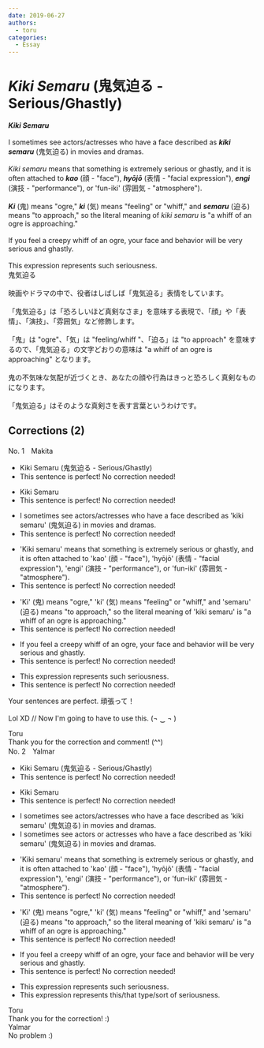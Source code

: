 ```yaml
---
date: 2019-06-27
authors:
  - toru
categories:
  - Essay
---
```


<h1 id="subject_show"><strong><em>Kiki Semaru</strong></em> (鬼気迫る - Serious/Ghastly)</h1>
<div class="date" hidden>Jun 27, 2019 11:14</div>
<div id="post"><div id="body_show_ori">
<strong><em>Kiki Semaru</strong></em><br/><br/>I sometimes see actors/actresses who have a face described as <strong><em>kiki semaru</em></strong> (鬼気迫る) in movies and dramas.<br/><br/><em>Kiki semaru</em> means that something is extremely serious or ghastly, and it is often attached to <strong><em>kao</em></strong> (顔 - "face"), <strong><em>hyōjō</em></strong> (表情 - "facial expression"), <strong><em>engi</em></strong> (演技 - "performance"), or 'fun-iki' (雰囲気 - "atmosphere").<br/><br/><strong><em>Ki</em></strong> (鬼) means "ogre," <strong><em>ki</em></strong> (気) means "feeling" or "whiff," and <strong><em>semaru</em></strong> (迫る) means "to approach," so the literal meaning of <em>kiki semaru</em> is "a whiff of an ogre is approaching."<br/><br/>If you feel a creepy whiff of an ogre, your face and behavior will be very serious and ghastly.<br/><br/>This expression represents such seriousness.
</div></div>

<!-- more -->

<div id="post_ja"><div id="body_show_mo">
鬼気迫る<br/><br/>映画やドラマの中で、役者はしばしば「鬼気迫る」表情をしています。<br/><br/>「鬼気迫る」は「恐ろしいほど真剣なさま」を意味する表現で、「顔」や「表情」、「演技」、「雰囲気」など修飾します。<br/><br/>「鬼」は "ogre"、「気」は "feeling/whiff "、「迫る」は "to approach" を意味するので、「鬼気迫る」の文字どおりの意味は "a whiff of an ogre is approaching" となります。<br/><br/>鬼の不気味な気配が近づくとき、あなたの顔や行為はきっと恐ろしく真剣なものになります。<br/><br/>「鬼気迫る」はそのような真剣さを表す言葉というわけです。
</div></div>

## Corrections (2)
<div id="block"><div class="first_name"> No. 1　<span class="just_name">Makita</span></div><div id="block2">
<ul class="correction_field">
<li class="incorrect">Kiki Semaru (鬼気迫る - Serious/Ghastly)</li>
<li class="corrected perfect">This sentence is perfect! No correction needed!</li>
</ul>
<ul class="correction_field">
<li class="incorrect">Kiki Semaru</li>
<li class="corrected perfect">This sentence is perfect! No correction needed!</li>
</ul>
<ul class="correction_field">
<li class="incorrect">I sometimes see actors/actresses who have a face described as 'kiki semaru' (鬼気迫る) in movies and dramas.</li>
<li class="corrected perfect">This sentence is perfect! No correction needed!</li>
</ul>
<ul class="correction_field">
<li class="incorrect">'Kiki semaru' means that something is extremely serious or ghastly, and it is often attached to 'kao' (顔 - "face"), 'hyōjō' (表情 - "facial expression"), 'engi' (演技 - "performance"), or 'fun-iki' (雰囲気 - "atmosphere").</li>
<li class="corrected perfect">This sentence is perfect! No correction needed!</li>
</ul>
<ul class="correction_field">
<li class="incorrect">'Ki' (鬼) means "ogre," 'ki' (気) means "feeling" or "whiff," and 'semaru' (迫る) means "to approach," so the literal meaning of 'kiki semaru' is "a whiff of an ogre is approaching."</li>
<li class="corrected perfect">This sentence is perfect! No correction needed!</li>
</ul>
<ul class="correction_field">
<li class="incorrect">If you feel a creepy whiff of an ogre, your face and behavior will be very serious and ghastly.</li>
<li class="corrected perfect">This sentence is perfect! No correction needed!</li>
</ul>
<ul class="correction_field">
<li class="incorrect">This expression represents such seriousness.</li>
<li class="corrected perfect">This sentence is perfect! No correction needed!</li>
</ul>
<p class="comment_small">
 Your sentences are perfect.  頑張って！
 <br/>
 <br/>
 Lol XD   //   Now I'm going to have to use this. (¬  ‿   ¬ )
</p>

</div><div class="name"><span class="just_name">Toru</span><br>
Thank you for the correction and comment! (^^)
</div>
</div>
<div id="block"><div class="first_name"> No. 2　<span class="just_name">Yalmar</span></div><div id="block2">
<ul class="correction_field">
<li class="incorrect">Kiki Semaru (鬼気迫る - Serious/Ghastly)</li>
<li class="corrected perfect">This sentence is perfect! No correction needed!</li>
</ul>
<ul class="correction_field">
<li class="incorrect">Kiki Semaru</li>
<li class="corrected perfect">This sentence is perfect! No correction needed!</li>
</ul>
<ul class="correction_field">
<li class="incorrect">I sometimes see actors/actresses who have a face described as 'kiki semaru' (鬼気迫る) in movies and dramas.</li>
<li class="corrected correct">
I sometimes see actors <span class="f_red">or </span>actresses who have a face described as 'kiki semaru' (鬼気迫る) in movies and dramas.
</li>
</ul>
<ul class="correction_field">
<li class="incorrect">'Kiki semaru' means that something is extremely serious or ghastly, and it is often attached to 'kao' (顔 - "face"), 'hyōjō' (表情 - "facial expression"), 'engi' (演技 - "performance"), or 'fun-iki' (雰囲気 - "atmosphere").</li>
<li class="corrected perfect">This sentence is perfect! No correction needed!</li>
</ul>
<ul class="correction_field">
<li class="incorrect">'Ki' (鬼) means "ogre," 'ki' (気) means "feeling" or "whiff," and 'semaru' (迫る) means "to approach," so the literal meaning of 'kiki semaru' is "a whiff of an ogre is approaching."</li>
<li class="corrected perfect">This sentence is perfect! No correction needed!</li>
</ul>
<ul class="correction_field">
<li class="incorrect">If you feel a creepy whiff of an ogre, your face and behavior will be very serious and ghastly.</li>
<li class="corrected perfect">This sentence is perfect! No correction needed!</li>
</ul>
<ul class="correction_field">
<li class="incorrect">This expression represents such seriousness.</li>
<li class="corrected correct">
This expression represents <span class="f_red">this/that type/sort of</span> seriousness.
</li>
</ul>
</div><div class="name"><span class="just_name">Toru</span><br>
Thank you for the correction! :)
</div>
<div class="name"><span class="just_name">Yalmar</span><br>
No problem :)
</div>
</div>
